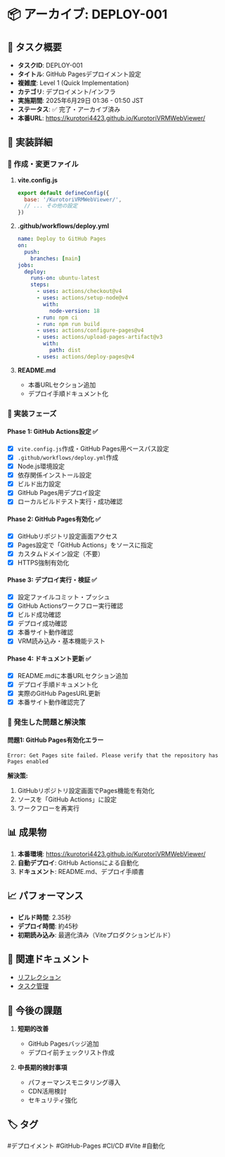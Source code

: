 # 📦 アーカイブ: DEPLOY-001

## 📑 タスク概要
- **タスクID**: DEPLOY-001
- **タイトル**: GitHub Pagesデプロイメント設定
- **複雑度**: Level 1 (Quick Implementation)
- **カテゴリ**: デプロイメント/インフラ
- **実施期間**: 2025年6月29日 01:36 - 01:50 JST
- **ステータス**: ✅ 完了・アーカイブ済み
- **本番URL**: https://kurotori4423.github.io/KurotoriVRMWebViewer/

## 🔄 実装詳細

### 📁 作成・変更ファイル
1. **vite.config.js**
   ```js
   export default defineConfig({
     base: '/KurotoriVRMWebViewer/',
     // ... その他の設定
   })
   ```

2. **.github/workflows/deploy.yml**
   ```yaml
   name: Deploy to GitHub Pages
   on:
     push:
       branches: [main]
   jobs:
     deploy:
       runs-on: ubuntu-latest
       steps:
         - uses: actions/checkout@v4
         - uses: actions/setup-node@v4
           with:
             node-version: 18
         - run: npm ci
         - run: npm run build
         - uses: actions/configure-pages@v4
         - uses: actions/upload-pages-artifact@v3
           with:
             path: dist
         - uses: actions/deploy-pages@v4
   ```

3. **README.md**
   - 本番URLセクション追加
   - デプロイ手順ドキュメント化

### 🔧 実装フェーズ

#### Phase 1: GitHub Actions設定 ✅
- [x] `vite.config.js`作成・GitHub Pages用ベースパス設定
- [x] `.github/workflows/deploy.yml`作成
- [x] Node.js環境設定
- [x] 依存関係インストール設定
- [x] ビルド出力設定
- [x] GitHub Pages用デプロイ設定
- [x] ローカルビルドテスト実行・成功確認

#### Phase 2: GitHub Pages有効化 ✅
- [x] GitHubリポジトリ設定画面アクセス
- [x] Pages設定で「GitHub Actions」をソースに指定
- [x] カスタムドメイン設定（不要）
- [x] HTTPS強制有効化

#### Phase 3: デプロイ実行・検証 ✅
- [x] 設定ファイルコミット・プッシュ
- [x] GitHub Actionsワークフロー実行確認
- [x] ビルド成功確認
- [x] デプロイ成功確認
- [x] 本番サイト動作確認
- [x] VRM読み込み・基本機能テスト

#### Phase 4: ドキュメント更新 ✅
- [x] README.mdに本番URLセクション追加
- [x] デプロイ手順ドキュメント化
- [x] 実際のGitHub PagesURL更新
- [x] 本番サイト動作確認完了

### 🚨 発生した問題と解決策

#### 問題1: GitHub Pages有効化エラー
```
Error: Get Pages site failed. Please verify that the repository has Pages enabled
```

**解決策:**
1. GitHubリポジトリ設定画面でPages機能を有効化
2. ソースを「GitHub Actions」に設定
3. ワークフローを再実行

## 📊 成果物
1. **本番環境**: https://kurotori4423.github.io/KurotoriVRMWebViewer/
2. **自動デプロイ**: GitHub Actionsによる自動化
3. **ドキュメント**: README.md、デプロイ手順書

## 📈 パフォーマンス
- **ビルド時間**: 2.35秒
- **デプロイ時間**: 約45秒
- **初期読み込み**: 最適化済み（Viteプロダクションビルド）

## 🔗 関連ドキュメント
- [リフレクション](../reflection/reflection-DEPLOY-001.md)
- [タスク管理](../tasks.md)

## 📝 今後の課題
1. **短期的改善**
   - GitHub Pagesバッジ追加
   - デプロイ前チェックリスト作成

2. **中長期的検討事項**
   - パフォーマンスモニタリング導入
   - CDN活用検討
   - セキュリティ強化

## 🏷️ タグ
#デプロイメント #GitHub-Pages #CI/CD #Vite #自動化 
